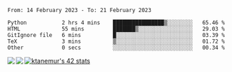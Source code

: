 <!--START_SECTION:waka-->

```text
From: 14 February 2023 - To: 21 February 2023

Python           2 hrs 4 mins    ████████████████▒░░░░░░░░   65.46 %
HTML             55 mins         ███████▒░░░░░░░░░░░░░░░░░   29.03 %
GitIgnore file   6 mins          █░░░░░░░░░░░░░░░░░░░░░░░░   03.39 %
TeX              3 mins          ▒░░░░░░░░░░░░░░░░░░░░░░░░   01.72 %
Other            0 secs          ░░░░░░░░░░░░░░░░░░░░░░░░░   00.34 %
```

<!--END_SECTION:waka-->
<a href="https://github.com/anuraghazra/github-readme-stats">
  <img align="left" src="https://github-readme-stats.vercel.app/api?username=Tanesan&count_private=true&show_icons=true" />
<img align="left" src="https://github-readme-stats.vercel.app/api/top-langs/?username=Tanesan" />
</a>

[![ktanemur's 42 stats](https://badge42.vercel.app/api/v2/cl1wslf6s002109l771rng2w8/stats?cursusId=21&coalitionId=62)](https://github.com/JaeSeoKim/badge42)
